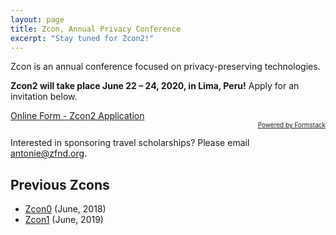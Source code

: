 ```yaml
---
layout: page
title: Zcon, Annual Privacy Conference
excerpt: "Stay tuned for Zcon2!"
---
```


Zcon is an annual conference focused on privacy-preserving technologies.

**Zcon2 will take place June 22 – 24, 2020, in Lima, Peru!** Apply for an invitation below.

<script type="text/javascript" src="https://zcashfoundation.formstack.com/forms/js.php/zcon2_app"></script><noscript><a href="https://zcashfoundation.formstack.com/forms/zcon2_app" title="Online Form">Online Form - Zcon2 Application</a></noscript><div style="text-align:right; font-size:x-small;"><a href="http://www.formstack.com?utm_source=jsembed&utm_medium=product&utm_campaign=product+branding&fa=h,3744702" title="Powered by Formstack">Powered by Formstack</a></div>

Interested in sponsoring travel scholarships? Please email [antonie@zfnd.org](mailto:antonie@zfnd.org).

## Previous Zcons

* [Zcon0](https://www.zfnd.org/zcon/0/) (June, 2018)
* [Zcon1](https://www.zfnd.org/zcon/1/) (June, 2019)
